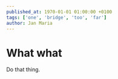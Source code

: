 ```yaml
---
published_at: 1970-01-01 01:00:00 +0100
tags: ['one', 'bridge', 'too', 'far']
author: Jan Maria
---
```


# What what

Do that thing.

